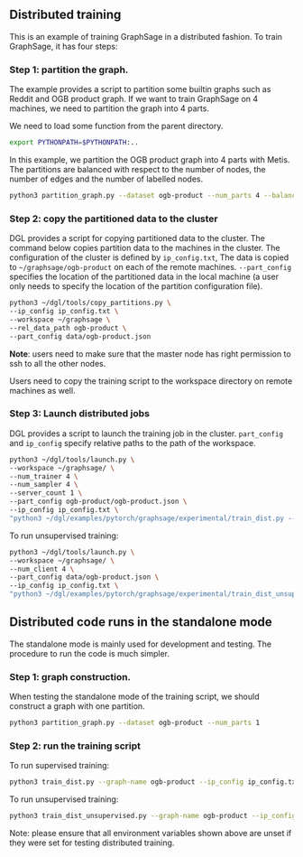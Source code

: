 ## Distributed training

This is an example of training GraphSage in a distributed fashion. To train GraphSage, it has four steps:

### Step 1: partition the graph.

The example provides a script to partition some builtin graphs such as Reddit and OGB product graph.
If we want to train GraphSage on 4 machines, we need to partition the graph into 4 parts.

We need to load some function from the parent directory.
```bash
export PYTHONPATH=$PYTHONPATH:..
```

In this example, we partition the OGB product graph into 4 parts with Metis. The partitions are balanced with respect to
the number of nodes, the number of edges and the number of labelled nodes.
```bash
python3 partition_graph.py --dataset ogb-product --num_parts 4 --balance_train --balance_edges
```

### Step 2: copy the partitioned data to the cluster

DGL provides a script for copying partitioned data to the cluster. The command below copies partition data
to the machines in the cluster. The configuration of the cluster is defined by `ip_config.txt`,
The data is copied to `~/graphsage/ogb-product` on each of the remote machines. `--part_config`
specifies the location of the partitioned data in the local machine (a user only needs to specify
the location of the partition configuration file).
```bash
python3 ~/dgl/tools/copy_partitions.py \
--ip_config ip_config.txt \
--workspace ~/graphsage \
--rel_data_path ogb-product \
--part_config data/ogb-product.json 
```

**Note**: users need to make sure that the master node has right permission to ssh to all the other nodes.

Users need to copy the training script to the workspace directory on remote machines as well.

### Step 3: Launch distributed jobs

DGL provides a script to launch the training job in the cluster. `part_config` and `ip_config`
specify relative paths to the path of the workspace.

```bash
python3 ~/dgl/tools/launch.py \
--workspace ~/graphsage/ \
--num_trainer 4 \
--num_sampler 4 \
--server_count 1 \
--part_config ogb-product/ogb-product.json \
--ip_config ip_config.txt \
"python3 ~/dgl/examples/pytorch/graphsage/experimental/train_dist.py --graph-name ogb-product --ip_config ip_config.txt --server-count 1 --num-epochs 30 --batch-size 1000"
```

To run unsupervised training:

```bash
python3 ~/dgl/tools/launch.py \
--workspace ~/graphsage/ \
--num_client 4 \
--part_config data/ogb-product.json \
--ip_config ip_config.txt \
"python3 ~/dgl/examples/pytorch/graphsage/experimental/train_dist_unsupervised.py --graph-name ogb-product --ip_config ip_config.txt --server-count 1 --num-epochs 3 --batch-size 1000 --num-client 4"
```

## Distributed code runs in the standalone mode

The standalone mode is mainly used for development and testing. The procedure to run the code is much simpler.

### Step 1: graph construction.

When testing the standalone mode of the training script, we should construct a graph with one partition.
```bash
python3 partition_graph.py --dataset ogb-product --num_parts 1
```

### Step 2: run the training script

To run supervised training:

```bash
python3 train_dist.py --graph-name ogb-product --ip_config ip_config.txt --num-epochs 3 --batch-size 1000 --part_config data/ogb-product.json --standalone
```

To run unsupervised training:

```bash
python3 train_dist_unsupervised.py --graph-name ogb-product --ip_config ip_config.txt --num-epochs 3 --batch-size 1000 --part_config data/ogb-product.json --standalone
```

Note: please ensure that all environment variables shown above are unset if they were set for testing distributed training.
